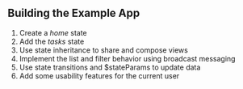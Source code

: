 ##  Building the Example App

1. Create a _home_ state
2. Add the _tasks_ state
3. Use state inheritance to share and compose views
4. Implement the list and filter behavior using broadcast messaging
5. Use state transitions and $stateParams to update data
6. Add some usability features for the current user
